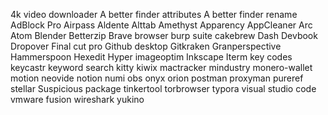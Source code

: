 4k video downloader
A better finder attributes
A better finder rename
AdBlock Pro
Airpass
Aldente
Alttab
Amethyst
Apparency
AppCleaner
Arc
Atom
Blender
Betterzip
Brave browser
burp suite
cakebrew
Dash
Devbook
Dropover
Final cut pro
Github desktop
Gitkraken
Granperspective
Hammerspoon
Hexedit
Hyper
imageoptim
Inkscape
Iterm
key codes
keycastr
keyword search
kitty
kiwix
mactracker
mindustry
monero-wallet
motion
neovide
notion
numi
obs
onyx
orion
postman
proxyman
pureref
stellar
Suspicious package
tinkertool
torbrowser
typora
visual studio code
vmware fusion
wireshark
yukino